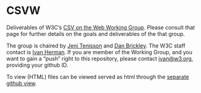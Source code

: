 CSVW
====

Deliverables of W3C’s [CSV on the Web Working Group](http://www.w3.org/2013/csvw). Please consult that page for further details on the goals and deliverables of the that group.

The group is chaired by [Jeni Tenisson](http://theodi.org/team/jeni-tennison) and [Dan Brickley](http://danbri.org/). The W3C staff contact is [Ivan Herman](http://www.w3.org/People/Ivan/). If you are member of the Working Group, and you want to gain a “push” right to this repository, please contact <ivan@w3.org>, providing your github ID.

To view (HTML) files can be viewed served as html through the [separate github view](http://w3c.github.io/csvw/).
